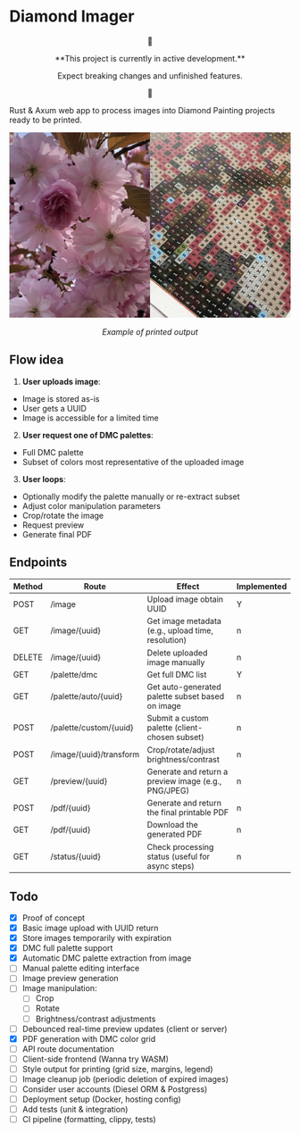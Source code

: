 # Diamond Imager

<p align="center"> 🚧 </p>
<p align="center"> **This project is currently in active development.** </p>
<p align="center"> Expect breaking changes and unfinished features. </p>
<p align="center"> 🚧 </p>

Rust & Axum web app to process images into Diamond Painting projects ready to be printed.

<p align="center">
  <img alt="Example printed output" src="res/dithering_result.png">
</p>
<p align="center">
  <em> Example of printed output </em>
</p>

## Flow idea
1. **User uploads image**:
  - Image is stored as-is
  - User gets a UUID
  - Image is accessible for a limited time
2. **User request one of DMC palettes**:
  - Full DMC palette
  - Subset of colors most representative of the uploaded image
3. **User loops**:
  - Optionally modify the palette manually or re-extract subset
  - Adjust color manipulation parameters
  - Crop/rotate the image
  - Request preview
  - Generate final PDF

## Endpoints
| Method | Route | Effect | Implemented |
|---|---|---|---|
| POST | /image | Upload image obtain UUID | Y |
| GET | /image/{uuid} | Get image metadata (e.g., upload time, resolution) | n |
| DELETE | 	/image/{uuid} | Delete uploaded image manually | n |
| GET | /palette/dmc | Get full DMC list | Y |
| GET | /palette/auto/{uuid} | Get auto-generated palette subset based on image | n |
| POST | /palette/custom/{uuid} | Submit a custom palette (client-chosen subset) | n |
| POST | /image/{uuid}/transform | Crop/rotate/adjust brightness/contrast | n |
| GET |	/preview/{uuid} | Generate and return a preview image (e.g., PNG/JPEG) | n |
| POST | /pdf/{uuid} | Generate and return the final printable PDF | n |
| GET | /pdf/{uuid} | 	Download the generated PDF | n |
| GET | /status/{uuid} | 	Check processing status (useful for async steps) | n |

## Todo
- [x] Proof of concept
- [x] Basic image upload with UUID return
- [x] Store images temporarily with expiration
- [x] DMC full palette support
- [x] Automatic DMC palette extraction from image
- [ ] Manual palette editing interface
- [ ] Image preview generation
- [ ] Image manipulation:
  - [ ] Crop
  - [ ] Rotate
  - [ ] Brightness/contrast adjustments
- [ ] Debounced real-time preview updates (client or server)
- [x] PDF generation with DMC color grid
- [ ] API route documentation
- [ ] Client-side frontend (Wanna try WASM)
- [ ] Style output for printing (grid size, margins, legend)
- [ ] Image cleanup job (periodic deletion of expired images)
- [ ] Consider user accounts (Diesel ORM & Postgress)
- [ ] Deployment setup (Docker, hosting config)
- [ ] Add tests (unit & integration)
- [ ] CI pipeline (formatting, clippy, tests)